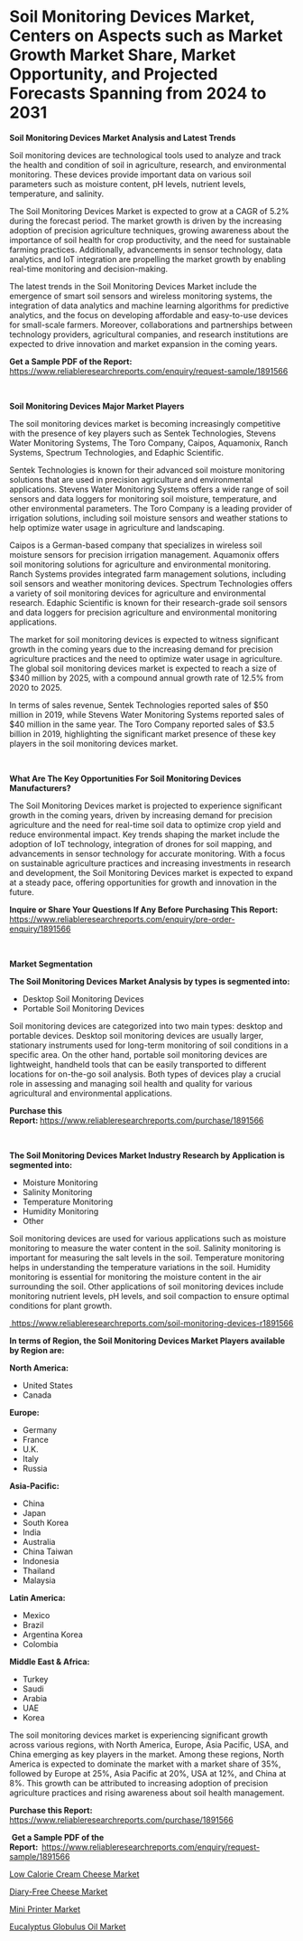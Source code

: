 <p><h1>Soil Monitoring Devices Market, Centers on Aspects such as Market Growth Market Share, Market Opportunity, and Projected Forecasts Spanning from 2024 to 2031</h1></p><p><strong>Soil Monitoring Devices Market Analysis and Latest Trends</strong></p>
<p><p>Soil monitoring devices are technological tools used to analyze and track the health and condition of soil in agriculture, research, and environmental monitoring. These devices provide important data on various soil parameters such as moisture content, pH levels, nutrient levels, temperature, and salinity.</p><p>The Soil Monitoring Devices Market is expected to grow at a CAGR of 5.2% during the forecast period. The market growth is driven by the increasing adoption of precision agriculture techniques, growing awareness about the importance of soil health for crop productivity, and the need for sustainable farming practices. Additionally, advancements in sensor technology, data analytics, and IoT integration are propelling the market growth by enabling real-time monitoring and decision-making.</p><p>The latest trends in the Soil Monitoring Devices Market include the emergence of smart soil sensors and wireless monitoring systems, the integration of data analytics and machine learning algorithms for predictive analytics, and the focus on developing affordable and easy-to-use devices for small-scale farmers. Moreover, collaborations and partnerships between technology providers, agricultural companies, and research institutions are expected to drive innovation and market expansion in the coming years.</p></p>
<p><strong>Get a Sample PDF of the Report:&nbsp;</strong> <a href="https://www.reliableresearchreports.com/enquiry/request-sample/1891566">https://www.reliableresearchreports.com/enquiry/request-sample/1891566</a></p>
<p>&nbsp;</p>
<p><strong>Soil Monitoring Devices Major Market Players</strong></p>
<p><p>The soil monitoring devices market is becoming increasingly competitive with the presence of key players such as Sentek Technologies, Stevens Water Monitoring Systems, The Toro Company, Caipos, Aquamonix, Ranch Systems, Spectrum Technologies, and Edaphic Scientific. </p><p>Sentek Technologies is known for their advanced soil moisture monitoring solutions that are used in precision agriculture and environmental applications. Stevens Water Monitoring Systems offers a wide range of soil sensors and data loggers for monitoring soil moisture, temperature, and other environmental parameters. The Toro Company is a leading provider of irrigation solutions, including soil moisture sensors and weather stations to help optimize water usage in agriculture and landscaping.</p><p>Caipos is a German-based company that specializes in wireless soil moisture sensors for precision irrigation management. Aquamonix offers soil monitoring solutions for agriculture and environmental monitoring. Ranch Systems provides integrated farm management solutions, including soil sensors and weather monitoring devices. Spectrum Technologies offers a variety of soil monitoring devices for agriculture and environmental research. Edaphic Scientific is known for their research-grade soil sensors and data loggers for precision agriculture and environmental monitoring applications.</p><p>The market for soil monitoring devices is expected to witness significant growth in the coming years due to the increasing demand for precision agriculture practices and the need to optimize water usage in agriculture. The global soil monitoring devices market is expected to reach a size of $340 million by 2025, with a compound annual growth rate of 12.5% from 2020 to 2025.</p><p>In terms of sales revenue, Sentek Technologies reported sales of $50 million in 2019, while Stevens Water Monitoring Systems reported sales of $40 million in the same year. The Toro Company reported sales of $3.5 billion in 2019, highlighting the significant market presence of these key players in the soil monitoring devices market.</p></p>
<p>&nbsp;</p>
<p><strong>What Are The Key Opportunities For Soil Monitoring Devices Manufacturers?</strong></p>
<p><p>The Soil Monitoring Devices market is projected to experience significant growth in the coming years, driven by increasing demand for precision agriculture and the need for real-time soil data to optimize crop yield and reduce environmental impact. Key trends shaping the market include the adoption of IoT technology, integration of drones for soil mapping, and advancements in sensor technology for accurate monitoring. With a focus on sustainable agriculture practices and increasing investments in research and development, the Soil Monitoring Devices market is expected to expand at a steady pace, offering opportunities for growth and innovation in the future.</p></p>
<p><strong>Inquire or Share Your Questions If Any Before Purchasing This Report:</strong> <a href="https://www.reliableresearchreports.com/enquiry/pre-order-enquiry/1891566">https://www.reliableresearchreports.com/enquiry/pre-order-enquiry/1891566</a></p>
<p>&nbsp;</p>
<p><strong>Market Segmentation</strong></p>
<p><strong>The Soil Monitoring Devices Market Analysis by types is segmented into:</strong></p>
<p><ul><li>Desktop Soil Monitoring Devices</li><li>Portable Soil Monitoring Devices</li></ul></p>
<p><p>Soil monitoring devices are categorized into two main types: desktop and portable devices. Desktop soil monitoring devices are usually larger, stationary instruments used for long-term monitoring of soil conditions in a specific area. On the other hand, portable soil monitoring devices are lightweight, handheld tools that can be easily transported to different locations for on-the-go soil analysis. Both types of devices play a crucial role in assessing and managing soil health and quality for various agricultural and environmental applications.</p></p>
<p><strong>Purchase this Report:&nbsp;</strong><a href="https://www.reliableresearchreports.com/purchase/1891566">https://www.reliableresearchreports.com/purchase/1891566</a></p>
<p>&nbsp;</p>
<p><strong>The Soil Monitoring Devices Market Industry Research by Application is segmented into:</strong></p>
<p><ul><li>Moisture Monitoring</li><li>Salinity Monitoring</li><li>Temperature Monitoring</li><li>Humidity Monitoring</li><li>Other</li></ul></p>
<p><p>Soil monitoring devices are used for various applications such as moisture monitoring to measure the water content in the soil. Salinity monitoring is important for measuring the salt levels in the soil. Temperature monitoring helps in understanding the temperature variations in the soil. Humidity monitoring is essential for monitoring the moisture content in the air surrounding the soil. Other applications of soil monitoring devices include monitoring nutrient levels, pH levels, and soil compaction to ensure optimal conditions for plant growth.</p></p>
<p><a href="https://www.reliableresearchreports.com/soil-monitoring-devices-r1891566">&nbsp;https://www.reliableresearchreports.com/soil-monitoring-devices-r1891566</a></p>
<p><strong>In terms of Region, the Soil Monitoring Devices Market Players available by Region are:</strong></p>
<p>
    <p> <strong> North America: </strong>
        <ul>
            <li>United States</li>
            <li>Canada</li>
        </ul>
        </p> 
    <p> <strong> Europe: </strong>
        <ul>
            <li>Germany</li>
            <li>France</li>
            <li>U.K.</li>
            <li>Italy</li>
            <li>Russia</li>
        </ul>
        </p> 
    <p> <strong> Asia-Pacific: </strong>
        <ul>
            <li>China</li>
            <li>Japan</li>
            <li>South Korea</li>
            <li>India</li>
            <li>Australia</li>
            <li>China Taiwan</li>
            <li>Indonesia</li>
            <li>Thailand</li>
            <li>Malaysia</li>
        </ul>
        </p> 
    <p> <strong> Latin America: </strong>
        <ul>
            <li>Mexico</li>
            <li>Brazil</li>
            <li>Argentina Korea</li>
            <li>Colombia</li>
        </ul>
        </p> 
    <p> <strong> Middle East & Africa: </strong>
        <ul>
            <li>Turkey</li>
            <li>Saudi</li>
            <li>Arabia</li>
            <li>UAE</li>
            <li>Korea</li>
        </ul>
    </p>
    </p>
<p><p>The soil monitoring devices market is experiencing significant growth across various regions, with North America, Europe, Asia Pacific, USA, and China emerging as key players in the market. Among these regions, North America is expected to dominate the market with a market share of 35%, followed by Europe at 25%, Asia Pacific at 20%, USA at 12%, and China at 8%. This growth can be attributed to increasing adoption of precision agriculture practices and rising awareness about soil health management.</p></p>
<p><strong>Purchase this Report: </strong><a href="https://www.reliableresearchreports.com/purchase/1891566">https://www.reliableresearchreports.com/purchase/1891566</a></p>
<p>&nbsp;<strong>Get a Sample PDF of the Report:&nbsp;&nbsp;</strong><a href="https://www.reliableresearchreports.com/enquiry/request-sample/1891566">https://www.reliableresearchreports.com/enquiry/request-sample/1891566</a></p>
<p><strong></strong></p>
<p><p><a href="https://github.com/Hazelklievgspy6vdcsmu106w/Market-Research-Report-List-3/blob/main/low-calorie-cream-cheese-market.md">Low Calorie Cream Cheese Market</a></p><p><a href="https://github.com/lubmix/Market-Research-Report-List-3/blob/main/diary-free-cheese-market.md">Diary-Free Cheese Market</a></p><p><a href="https://medium.com/@samantha.welch56767/global-mini-printer-industry-types-applications-market-players-regional-growth-analysis-and-4e63e047424d">Mini Printer Market</a></p><p><a href="https://medium.com/@liam.mcgrath5645/global-eucalyptus-globulus-oil-industry-research-report-competitive-landscape-market-size-febba7b48c78">Eucalyptus Globulus Oil Market</a></p></p>